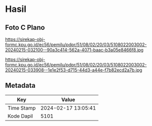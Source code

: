 # Hasil

## Foto C Plano

https://sirekap-obj-formc.kpu.go.id/ec56/pemilu/pdpr/51/08/02/20/03/5108022003002-20240215-032100--90a3c414-562a-4071-baac-b3a05e8466f8.jpg

https://sirekap-obj-formc.kpu.go.id/ec56/pemilu/pdpr/51/08/02/20/03/5108022003002-20240215-033908--1e1e2f53-d715-44d3-a44e-f7b82ecd2a7b.jpg


## Metadata

| Key        | Value               |
| ---------- | ------------------- |
| Time Stamp | 2024-02-17 13:05:41 |
| Kode Dapil | 5101                |



